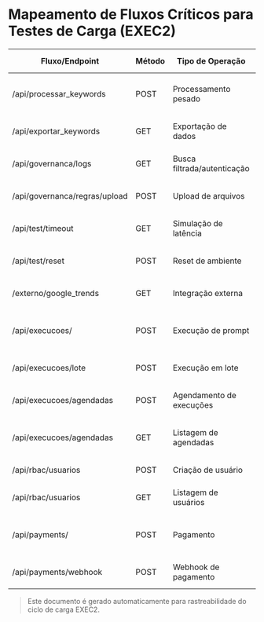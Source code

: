 # Mapeamento de Fluxos Críticos para Testes de Carga (EXEC2)

| Fluxo/Endpoint                        | Método | Tipo de Operação         | Justificativa de Criticidade                |
|---------------------------------------|--------|-------------------------|---------------------------------------------|
| /api/processar_keywords               | POST   | Processamento pesado     | Alta concorrência, payloads grandes         |
| /api/exportar_keywords                | GET    | Exportação de dados      | Volume de dados, uso frequente              |
| /api/governanca/logs                  | GET    | Busca filtrada/autenticação | Consulta intensiva, autenticação           |
| /api/governanca/regras/upload         | POST   | Upload de arquivos       | Escrita, validação de regras                |
| /api/test/timeout                     | GET    | Simulação de latência    | Teste de robustez sob timeout               |
| /api/test/reset                       | POST   | Reset de ambiente        | Isolamento e idempotência dos testes        |
| /externo/google_trends                | GET    | Integração externa       | Dependência de terceiros, fallback          |
| /api/execucoes/                       | POST   | Execução de prompt       | Crítico para geração de resultados, concorrência |
| /api/execucoes/lote                   | POST   | Execução em lote         | Processamento massivo, stress no banco      |
| /api/execucoes/agendadas              | POST   | Agendamento de execuções | Tarefas concorrentes, workers               |
| /api/execucoes/agendadas              | GET    | Listagem de agendadas    | Consulta concorrente, stress de leitura     |
| /api/rbac/usuarios                    | POST   | Criação de usuário       | Autenticação, escrita crítica               |
| /api/rbac/usuarios                    | GET    | Listagem de usuários     | Consulta concorrente, autenticação          |
| /api/payments/                        | POST   | Pagamento                | Operação sensível, integração externa       |
| /api/payments/webhook                 | POST   | Webhook de pagamento     | Concorrência, eventos externos              |

> Este documento é gerado automaticamente para rastreabilidade do ciclo de carga EXEC2. 